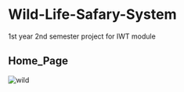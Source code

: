 # Wild-Life-Safary-System
1st year 2nd semester project for IWT module

<h2>Home_Page</h2>


![wild](https://user-images.githubusercontent.com/99180967/216373466-69d66d4b-05ef-4901-9794-22860b530e64.png)

